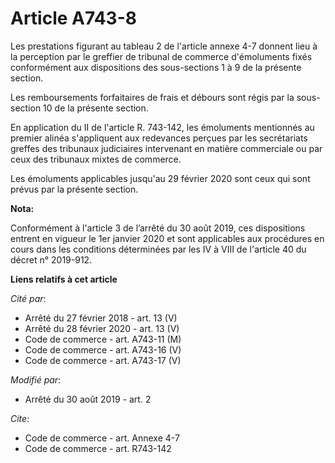 # Article A743-8

Les prestations figurant au tableau 2 de l'article annexe 4-7 donnent lieu à la perception par le greffier de tribunal de
commerce d'émoluments fixés conformément aux dispositions des sous-sections 1 à 9 de la présente section.

Les remboursements forfaitaires de frais et débours sont régis par la sous-section 10 de la présente section.

En application du II de l'article R. 743-142, les émoluments mentionnés au premier alinéa s'appliquent aux redevances perçues
par les secrétariats greffes des tribunaux judiciaires intervenant en matière commerciale ou par ceux des tribunaux mixtes de
commerce.

Les émoluments applicables jusqu'au 29 février 2020 sont ceux qui sont prévus par la présente section.

**Nota:**

Conformément à l'article 3 de l’arrêté du 30 août 2019, ces dispositions entrent en vigueur le 1er janvier 2020 et sont
applicables aux procédures en cours dans les conditions déterminées par les IV à VIII de l'article 40 du décret n° 2019-912.

**Liens relatifs à cet article**

_Cité par_:

  - Arrêté du 27 février 2018 - art. 13 (V)
  - Arrêté du 28 février 2020 - art. 13 (V)
  - Code de commerce - art. A743-11 (M)
  - Code de commerce - art. A743-16 (V)
  - Code de commerce - art. A743-17 (V)

_Modifié par_:

  - Arrêté du 30 août 2019 - art. 2

_Cite_:

  - Code de commerce - art. Annexe 4-7
  - Code de commerce - art. R743-142
